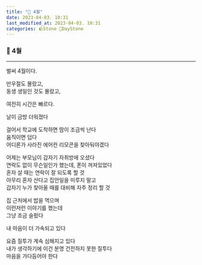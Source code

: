 ```yaml
---
title: "🌱 4월"
date: 2023-04-03. 10:31
last_modified_at: 2023-04-03. 10:31
categories: 🪨Stone 🌱DayStone
---
```


### 🗿 4월

---

벌써 4월이다.  

만우절도 몰랐고,  
동생 생일인 것도 몰랐고,  

여전히 시간은 빠르다.  

날이 금방 더워졌다  

걸어서 학교에 도착하면 땀이 조금씩 난다  
움직이면 덥다  
어디론가 사라진 에어컨 리모콘을 찾아둬야겠다  

어제는 부모님이 갑자기 자취방에 오셨다  
연락도 없이 무슨일인가 했는데, 폰이 꺼져있었다  
혼자 살 때는 연락이 잘 되도록 할 것  
아무리 혼자 산다고 집안일을 미루지 말고  
갑자기 누가 찾아올 때를 대비해 자주 정리 할 것  

집 근처에서 밥을 먹으며  
이런저런 이야기를 했는데  
그냥 조금 슬펐다  

내 마음이 더 가속되고 있다  

요즘 질투가 계속 심해지고 있다  
내가 생각하기에 이건 분명 건전하지 못한 질투다  
마음을 가다듬어야 한다  
